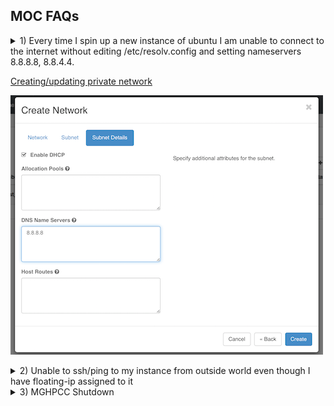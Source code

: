 ## MOC FAQs

<details>
	<summary>
		1) Every time I spin up a new instance of ubuntu I am unable to connect to the internet without editing
		/etc/resolv.config and setting nameservers 8.8.8.8, 8.8.4.4.</summary>
	<br>
	Put the DNS nameservers as specified in below links when creating/updating the private-network.
	<br>
	<br>
</details>

[Creating/updating private network](../openstack/Set-up-a-Private-Network.html)

![](../_static/img/create_network_details.png)

<details>
	<summary>
		2) Unable to ssh/ping to my instance from outside world even though I have floating-ip assigned to
		it</summary>
	<br>
	Edit security-groups and allow ssh/ping to your instance. Unless you do that, you can’t access those ports on your
	instance from outside.
</details>
<details>
	<summary>
		3) MGHPCC Shutdown </summary>
	<br>
	Before getting started
	Double check with Norhteastern and BU if they are planning any network upgrades around the shutdown period.
	<details>
		<summary>
			Turning off Kumo </summary>
		<br>
		1. Turn off all dell blades from the chassis management controller (easy).
		<br>
		2. Next step, turn off all VMs on Kumo Storage.
		<br>
		3. Turn off Kumo storage itself.
		<br>
		4. Turn off Ceph
		Logon to kumoservices and then turn off kumo-ceph0{1-3}
		<br>
		5. Turn off VMs on kumo services (at least kumo-cephmanager is running on it)
		<br>
		6. Logon to kumo emergency (kumo-e.massopen.cloud) and turn off all the VMs there
		<br>
		7. Let kumo services and emergency box be on.
		<br>
	</details>
	<details>
		<summary>
			Turning off Kaizez
		</summary>
		<br>
		1. Power off all elastic hosts (send it ipmitool chassis power soft)
		<br>
		2. Shutdown HIL, BMIm and vms on the kznbmihost1,2
		<br>
		3. Power off all the openstack VMs (in both Kaizens; we probably won’t have old kaizen next year)
		<br>
		4. Then power off the computes, controllers.
		<br>
	</details>
	<details>
		<summary>
			Turning off Engage1
		</summary>
		<br>
		1. Power off openstack VMs, then computes and then controllers.
		<br>
		2. Power off Ceph.
		<br>
		3. Power off VMs on engage1-services and emergency.
		<br>
	</details>
	For oVirt VMs, Simply poweroff the VMs
</details>